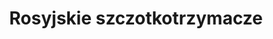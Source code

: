 ---
layout: category
type: szczotkotrzymacze
title: Rosyjskie szczotkotrzymacze
category: rosyjskie
permalink: '/szczotkotrzymacze/rosyjskie/'
translation_url: '/en/brush-holders/russian/'
---